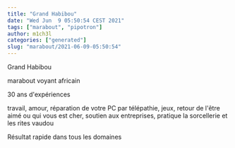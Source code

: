 ```yaml
---
title: "Grand Habibou"
date: "Wed Jun  9 05:50:54 CEST 2021"
tags: ["marabout", "pipotron"]
author: m1ch3l
categories: ["generated"]
slug: "marabout/2021-06-09-05:50:54"
---
```


Grand Habibou

marabout voyant africain

30 ans d'expériences

travail, amour, réparation de votre PC par télépathie, jeux, retour de l'être aimé ou qui vous est cher, soutien aux entreprises, pratique la sorcellerie et les rites vaudou

Résultat rapide dans tous les domaines

